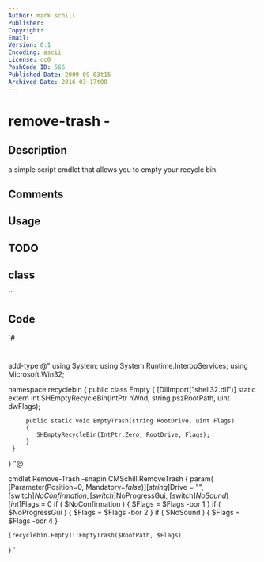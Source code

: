```yaml
---
Author: mark schill
Publisher: 
Copyright: 
Email: 
Version: 0.1
Encoding: ascii
License: cc0
PoshCode ID: 566
Published Date: 2009-09-03t15
Archived Date: 2016-03-17t00
---
```


# remove-trash - 

## Description

a simple script cmdlet that allows you to empty your recycle bin.

## Comments



## Usage



## TODO



## class

``

## Code

`#
 #
 
 add-type @"
 using System;
 using System.Runtime.InteropServices;
 using Microsoft.Win32;
 
 namespace recyclebin
 {
     public class Empty
     {
         [DllImport("shell32.dll")]
         static extern int SHEmptyRecycleBin(IntPtr hWnd, string pszRootPath, uint dwFlags);
 
         public static void EmptyTrash(string RootDrive, uint Flags)
         {
            SHEmptyRecycleBin(IntPtr.Zero, RootDrive, Flags);
         }
     }
 }
 "@
 
 cmdlet Remove-Trash -snapin CMSchill.RemoveTrash
 {
 	param(
 	[Parameter(Position=0, Mandatory=$false)][string]$Drive = "",
 	[switch]$NoConfirmation,
 	[switch]$NoProgressGui,
 	[switch]$NoSound
 	)
 	[int]$Flags = 0
 	if ( $NoConfirmation ) { $Flags = $Flags -bor 1 }
 	if ( $NoProgressGui ) { $Flags = $Flags -bor 2 }
 	if ( $NoSound ) { $Flags = $Flags -bor 4 }
 
 	[recyclebin.Empty]::EmptyTrash($RootPath, $Flags)
 }
`

